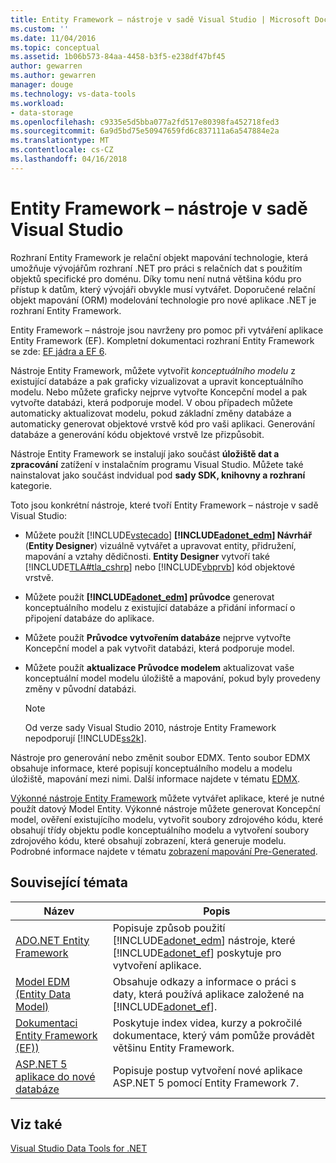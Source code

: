 ```yaml
---
title: Entity Framework – nástroje v sadě Visual Studio | Microsoft Docs
ms.custom: ''
ms.date: 11/04/2016
ms.topic: conceptual
ms.assetid: 1b06b573-84aa-4458-b3f5-e238df47bf45
author: gewarren
ms.author: gewarren
manager: douge
ms.technology: vs-data-tools
ms.workload:
- data-storage
ms.openlocfilehash: c9335e5d5bba077a2fd517e80398fa452718fed3
ms.sourcegitcommit: 6a9d5bd75e50947659fd6c837111a6a547884e2a
ms.translationtype: MT
ms.contentlocale: cs-CZ
ms.lasthandoff: 04/16/2018
---
```

# <a name="entity-framework-tools-in-visual-studio"></a>Entity Framework – nástroje v sadě Visual Studio
Rozhraní Entity Framework je relační objekt mapování technologie, která umožňuje vývojářům rozhraní .NET pro práci s relačních dat s použitím objektů specifické pro doménu. Díky tomu není nutná většina kódu pro přístup k datům, který vývojáři obvykle musí vytvářet. Doporučené relační objekt mapování (ORM) modelování technologie pro nové aplikace .NET je rozhraní Entity Framework.  
  
Entity Framework – nástroje jsou navrženy pro pomoc při vytváření aplikace Entity Framework (EF). Kompletní dokumentaci rozhraní Entity Framework se zde: [EF jádra a EF 6](/ef/).  
  
Nástroje Entity Framework, můžete vytvořit *konceptuálního modelu* z existující databáze a pak graficky vizualizovat a upravit konceptuálního modelu. Nebo můžete graficky nejprve vytvořte Koncepční model a pak vytvořte databázi, která podporuje model. V obou případech můžete automaticky aktualizovat modelu, pokud základní změny databáze a automaticky generovat objektové vrstvě kód pro vaši aplikaci. Generování databáze a generování kódu objektové vrstvě lze přizpůsobit.  
  
Nástroje Entity Framework se instalují jako součást **úložiště dat a zpracování** zatížení v instalačním programu Visual Studio. Můžete také nainstalovat jako součást indvidual pod **sady SDK, knihovny a rozhraní** kategorie.  
 
Toto jsou konkrétní nástroje, které tvoří Entity Framework – nástroje v sadě Visual Studio:  
  
-   Můžete použít [!INCLUDE[vstecado](../data-tools/includes/vstecado_md.md)]  **[!INCLUDE[adonet_edm](../data-tools/includes/adonet_edm_md.md)] Návrhář** (**Entity Designer**) vizuálně vytvářet a upravovat entity, přidružení, mapování a vztahy dědičnosti. **Entity Designer** vytvoří také [!INCLUDE[TLA#tla_cshrp](../data-tools/includes/tlasharptla_cshrp_md.md)] nebo [!INCLUDE[vbprvb](../code-quality/includes/vbprvb_md.md)] kód objektové vrstvě.  
  
-   Můžete použít  **[!INCLUDE[adonet_edm](../data-tools/includes/adonet_edm_md.md)] průvodce** generovat konceptuálního modelu z existující databáze a přidání informací o připojení databáze do aplikace.  
  
-   Můžete použít **Průvodce vytvořením databáze** nejprve vytvořte Koncepční model a pak vytvořit databázi, která podporuje model.  
  
-   Můžete použít **aktualizace Průvodce modelem** aktualizovat vaše konceptuální model modelu úložiště a mapování, pokud byly provedeny změny v původní databázi.  
  
    > [!NOTE]
    >  Od verze sady Visual Studio 2010, nástroje Entity Framework nepodporují [!INCLUDE[ss2k](../data-tools/includes/ss2k_md.md)].  
  
Nástroje pro generování nebo změnit soubor EDMX. Tento soubor EDMX obsahuje informace, které popisují konceptuálního modelu a modelu úložiště, mapování mezi nimi. Další informace najdete v tématu [EDMX](https://msdn.microsoft.com/data/jj650889.aspx).  
  
[Výkonné nástroje Entity Framework](https://marketplace.visualstudio.com/items?itemName=EntityFrameworkTeam.EntityFrameworkPowerToolsBeta4) můžete vytvářet aplikace, které je nutné použít datový Model Entity. Výkonné nástroje můžete generovat Koncepční model, ověření existujícího modelu, vytvořit soubory zdrojového kódu, které obsahují třídy objektu podle konceptuálního modelu a vytvoření soubory zdrojového kódu, které obsahují zobrazení, která generuje modelu. Podrobné informace najdete v tématu [zobrazení mapování Pre-Generated](https://msdn.microsoft.com/data/dn469601.aspx).  
  
## <a name="related-topics"></a>Související témata  
  
|Název|Popis|  
|-----------|-----------------|  
|[ADO.NET Entity Framework](/dotnet/framework/data/adonet/ef/index)|Popisuje způsob použití [!INCLUDE[adonet_edm](../data-tools/includes/adonet_edm_md.md)] nástroje, které [!INCLUDE[adonet_ef](../data-tools/includes/adonet_ef_md.md)] poskytuje pro vytvoření aplikace.|  
|[Model EDM (Entity Data Model)](/dotnet/framework/data/adonet/entity-data-model)|Obsahuje odkazy a informace o práci s daty, která používá aplikace založené na [!INCLUDE[adonet_ef](../data-tools/includes/adonet_ef_md.md)].|  
|[Dokumentaci Entity Framework (EF))](https://msdn.microsoft.com/library/ee712907(v=vs.113).aspx)|Poskytuje index videa, kurzy a pokročilé dokumentace, který vám pomůže provádět většinu Entity Framework.|  
|[ASP.NET 5 aplikace do nové databáze](https://docs.efproject.net/en/latest/platforms/aspnetcore/new-db.html)|Popisuje postup vytvoření nové aplikace ASP.NET 5 pomocí Entity Framework 7.|  
  
## <a name="see-also"></a>Viz také  
 [Visual Studio Data Tools for .NET](../data-tools/visual-studio-data-tools-for-dotnet.md)